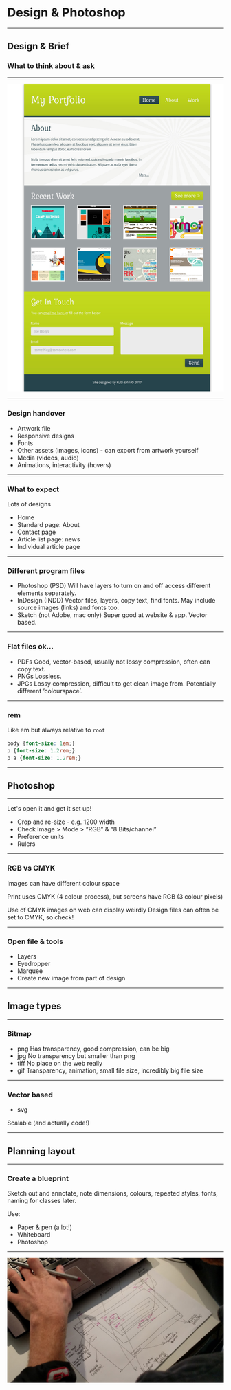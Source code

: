 # Design & Photoshop

---

## Design & Brief

### What to think about & ask

---

![Image of the homepage design](homepage.jpg)

---

### Design handover

- Artwork file
- Responsive designs
- Fonts
- Other assets (images, icons) - can export from artwork yourself
- Media (videos, audio)
- Animations, interactivity (hovers)

---

### What to expect

Lots of designs

- Home
- Standard page: About
- Contact page
- Article list page: news
- Individual article page

---

### Different program files

- Photoshop (PSD)
	Will have layers to turn on and off access different elements separately.
- InDesign (INDD)
	Vector files, layers, copy text, find fonts. May include source images (links) and fonts too.
- Sketch (not Adobe, mac only)
	Super good at website & app. Vector based.

---

### Flat files ok...

- PDFs
	Good, vector-based, usually not lossy compression, often can copy text.
- PNGs
	Lossless.
- JPGs
	Lossy compression, difficult to get clean image from. Potentially different ‘colourspace’.

---

### rem

Like em but always relative to `root`

```css
body {font-size: 1em;}
p {font-size: 1.2rem;}
p a {font-size: 1.2rem;}
```
---

## Photoshop

---

Let's open it and get it set up!

- Crop and re-size - e.g. 1200 width
- Check Image > Mode > “RGB” & “8 Bits/channel”
- Preference units
- Rulers

---

### RGB vs CMYK

Images can have different colour space

Print uses CMYK (4 colour process), but screens have RGB (3 colour pixels)

Use of CMYK images on web can display weirdly Design files can often be set to CMYK, so check!

---

### Open file & tools

- Layers
- Eyedropper
- Marquee
- Create new image from part of design

---

## Image types

---

### Bitmap

- png
	Has transparency, good compression, can be big
- jpg
	No transparency but smaller than png
- tiff
	No place on the web really
- gif
	Transparency, animation, small file size, incredibly big file size

---

### Vector based

- svg

Scalable (and actually code!)

---

## Planning layout

---

### Create a blueprint

Sketch out and annotate, note dimensions, colours, repeated styles, fonts, naming for classes later.

Use:
- Paper & pen (a lot!)
- Whiteboard
- Photoshop
---

![Photo of a blueprint](blueprint.png)











